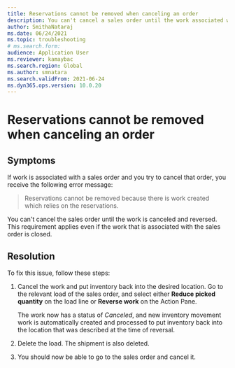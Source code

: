 ```yaml
--- 
title: Reservations cannot be removed when canceling an order 
description: You can't cancel a sales order until the work associated with that order is canceled and reversed. To do so, follow these three steps.
author: SmithaNataraj 
ms.date: 06/24/2021 
ms.topic: troubleshooting 
# ms.search.form: 
audience: Application User 
ms.reviewer: kamaybac 
ms.search.region: Global 
ms.author: smnatara 
ms.search.validFrom: 2021-06-24
ms.dyn365.ops.version: 10.0.20 
--- 
```

<!-- KFM: Add error code? -->
# Reservations cannot be removed when canceling an order

## Symptoms

If work is associated with a sales order and you try to cancel that order, you receive the following error message:

> Reservations cannot be removed because there is work created which relies on the reservations.

You can't cancel the sales order until the work is canceled and reversed. This requirement applies even if the work that is associated with the sales order is closed.

## Resolution

To fix this issue, follow these steps:

1. Cancel the work and put inventory back into the desired location. Go to the relevant load of the sales order, and select either **Reduce picked quantity** on the load line or **Reverse work** on the Action Pane.

    The work now has a status of *Canceled*, and new inventory movement work is automatically created and processed to put inventory back into the location that was described at the time of reversal.

2. Delete the load. The shipment is also deleted.

3. You should now be able to go to the sales order and cancel it.

